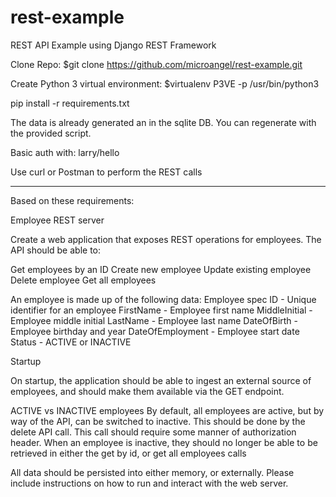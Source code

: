 # rest-example
REST API Example using Django REST Framework

Clone Repo:
$git clone https://github.com/microangel/rest-example.git

Create Python 3 virtual environment: 
$virtualenv P3VE -p /usr/bin/python3

pip install -r requirements.txt

The data is already generated an in the sqlite DB. You can regenerate with the provided script.

Basic auth with: larry/hello

Use curl or Postman to perform the REST calls

---

Based on these requirements:

Employee REST server

Create a web application that exposes REST operations for employees. The API should be able to:

Get employees by an ID
Create new employee
Update existing employee
Delete employee
Get all employees

An employee is made up of the following data:
Employee spec
ID - Unique identifier for an employee
FirstName - Employee first name
MiddleInitial - Employee middle initial
LastName - Employee last name
DateOfBirth - Employee birthday and year
DateOfEmployment - Employee start date
Status - ACTIVE or INACTIVE

Startup

On startup, the application should be able to ingest an external source of employees, and should make them available via the GET endpoint.

ACTIVE vs INACTIVE employees
By default, all employees are active, but by way of the API, can be switched to inactive. This should be done by the delete API call. This call should require some manner of authorization header.
When an employee is inactive, they should no longer be able to be retrieved in either the get by id, or get all employees calls

 

All data should be persisted into either memory, or externally. Please include instructions on how to run and interact with the web server.
